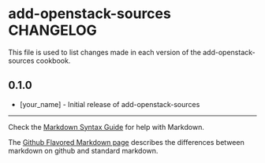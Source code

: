 # add-openstack-sources CHANGELOG

This file is used to list changes made in each version of the add-openstack-sources cookbook.

## 0.1.0
- [your_name] - Initial release of add-openstack-sources

- - -
Check the [Markdown Syntax Guide](http://daringfireball.net/projects/markdown/syntax) for help with Markdown.

The [Github Flavored Markdown page](http://github.github.com/github-flavored-markdown/) describes the differences between markdown on github and standard markdown.
